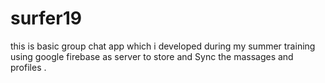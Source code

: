 # surfer19
this is basic group chat app which i developed during  my summer training  using google firebase as server to store and Sync the massages and profiles .
